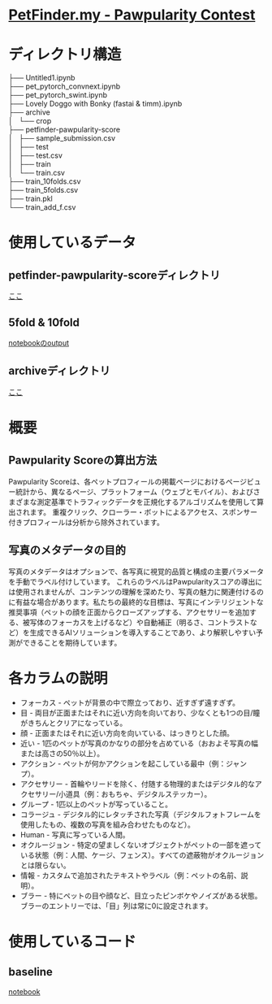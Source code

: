 # [PetFinder.my - Pawpularity Contest](https://www.kaggle.com/c/petfinder-pawpularity-score)
# ディレクトリ構造
├── Untitled1.ipynb  
├── pet_pytorch_convnext.ipynb  
├── pet_pytorch_swint.ipynb  
├── Lovely Doggo with Bonky (fastai & timm).ipynb  
├── archive  
│   └── crop  
├── petfinder-pawpularity-score  
│   ├── sample_submission.csv  
│   ├── test  
│   ├── test.csv  
│   ├── train  
│   └── train.csv  
├── train_10folds.csv  
├── train_5folds.csv  
├── train.pkl  
└── train_add_f.csv  
 

# 使用しているデータ
## petfinder-pawpularity-scoreディレクトリ
[ここ](petfinder-pawpularity-score)
## 5fold & 10fold
[notebookのoutput](https://www.kaggle.com/abhishek/same-old-creating-folds)
## archiveディレクトリ
[ここ](https://www.kaggle.com/c/petfinder-pawpularity-score/discussion/274303)

# 概要

## Pawpularity Scoreの算出方法
Pawpularity Scoreは、各ペットプロフィールの掲載ページにおけるページビュー統計から、異なるページ、プラットフォーム（ウェブとモバイル）、およびさまざまな測定基準でトラフィックデータを正規化するアルゴリズムを使用して算出されます。
重複クリック、クローラー・ボットによるアクセス、スポンサー付きプロフィールは分析から除外されています。

## 写真のメタデータの目的
写真のメタデータはオプションで、各写真に視覚的品質と構成の主要パラメータを手動でラベル付けしています。
これらのラベルはPawpularityスコアの導出には使用されませんが、コンテンツの理解を深めたり、写真の魅力に関連付けるのに有益な場合があります。私たちの最終的な目標は、写真にインテリジェントな推奨事項（ペットの顔を正面からクローズアップする、アクセサリーを追加する、被写体のフォーカスを上げるなど）や自動補正（明るさ、コントラストなど）を生成できるAIソリューションを導入することであり、より解釈しやすい予測ができることを期待しています。

# 各カラムの説明
- フォーカス - ペットが背景の中で際立っており、近すぎず遠すぎず。
- 目 - 両目が正面またはそれに近い方向を向いており、少なくとも1つの目/瞳がきちんとクリアになっている。
- 顔 - 正面またはそれに近い方向を向いている、はっきりとした顔。
- 近い - 1匹のペットが写真のかなりの部分を占めている（おおよそ写真の幅または高さの50％以上）。
- アクション - ペットが何かアクションを起こしている最中（例：ジャンプ）。
- アクセサリー - 首輪やリードを除く、付随する物理的またはデジタル的なアクセサリー/小道具（例：おもちゃ、デジタルステッカー）。
- グループ - 1匹以上のペットが写っていること。
- コラージュ - デジタル的にレタッチされた写真（デジタルフォトフレームを使用したもの、複数の写真を組み合わせたものなど）。
- Human - 写真に写っている人間。
- オクルージョン - 特定の望ましくないオブジェクトがペットの一部を遮っている状態（例：人間、ケージ、フェンス）。すべての遮蔽物がオクルージョンとは限らない。
- 情報 - カスタムで追加されたテキストやラベル（例：ペットの名前、説明）。
- ブラー - 特にペットの目や顔など、目立ったピンボケやノイズがある状態。ブラーのエントリーでは、「目」列は常に0に設定されます。


# 使用しているコード
## baseline
[notebook](https://www.kaggle.com/manabendrarout/transformers-classifier-method-starter-train)
